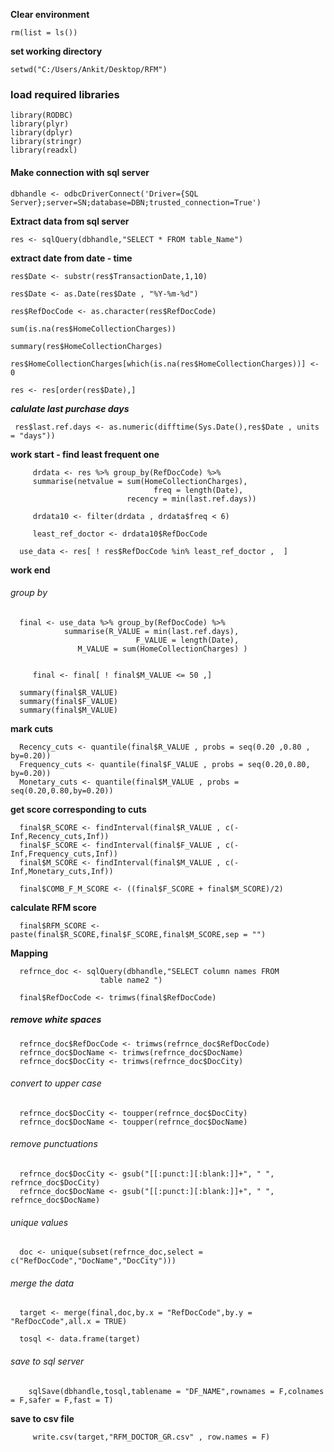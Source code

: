    __Clear environment__

    rm(list = ls())

   __set working directory__
   
    setwd("C:/Users/Ankit/Desktop/RFM")

   ### load required libraries

    library(RODBC)
    library(plyr)
    library(dplyr)
    library(stringr)
    library(readxl)

   #### Make connection with sql server

    dbhandle <- odbcDriverConnect('Driver={SQL Server};server=SN;database=DBN;trusted_connection=True')

 __Extract data from sql server__

    res <- sqlQuery(dbhandle,"SELECT * FROM table_Name")

__extract date from date - time__

    res$Date <- substr(res$TransactionDate,1,10)

    res$Date <- as.Date(res$Date , "%Y-%m-%d")

    res$RefDocCode <- as.character(res$RefDocCode)

    sum(is.na(res$HomeCollectionCharges))

    summary(res$HomeCollectionCharges)

    res$HomeCollectionCharges[which(is.na(res$HomeCollectionCharges))] <- 0

    res <- res[order(res$Date),]

   *__calulate last purchase days__*

     res$last.ref.days <- as.numeric(difftime(Sys.Date(),res$Date , units = "days"))

__work start - find least frequent one__

         drdata <- res %>% group_by(RefDocCode) %>% 
         summarise(netvalue = sum(HomeCollectionCharges),
                                    freq = length(Date),
                              recency = min(last.ref.days))

         drdata10 <- filter(drdata , drdata$freq < 6)

         least_ref_doctor <- drdata10$RefDocCode

      use_data <- res[ ! res$RefDocCode %in% least_ref_doctor ,  ]

__work end__

   ###### group by 

      final <- use_data %>% group_by(RefDocCode) %>% 
                summarise(R_VALUE = min(last.ref.days),
                                F_VALUE = length(Date),
                   M_VALUE = sum(HomeCollectionCharges) )


         final <- final[ ! final$M_VALUE <= 50 ,]

      summary(final$R_VALUE)
      summary(final$F_VALUE)
      summary(final$M_VALUE)

__mark cuts__

      Recency_cuts <- quantile(final$R_VALUE , probs = seq(0.20 ,0.80 , by=0.20))
      Frequency_cuts <- quantile(final$F_VALUE , probs = seq(0.20,0.80, by=0.20))
      Monetary_cuts <- quantile(final$M_VALUE , probs = seq(0.20,0.80,by=0.20))

__get score corresponding to cuts__

      final$R_SCORE <- findInterval(final$R_VALUE , c(-Inf,Recency_cuts,Inf))
      final$F_SCORE <- findInterval(final$F_VALUE , c(-Inf,Frequency_cuts,Inf))
      final$M_SCORE <- findInterval(final$M_VALUE , c(-Inf,Monetary_cuts,Inf))

      final$COMB_F_M_SCORE <- ((final$F_SCORE + final$M_SCORE)/2)

__calculate RFM score__

      final$RFM_SCORE <- paste(final$R_SCORE,final$F_SCORE,final$M_SCORE,sep = "")

__Mapping__

      refrnce_doc <- sqlQuery(dbhandle,"SELECT column names FROM
                        table name2 ")
 
      final$RefDocCode <- trimws(final$RefDocCode)

##### remove white spaces

      refrnce_doc$RefDocCode <- trimws(refrnce_doc$RefDocCode)
      refrnce_doc$DocName <- trimws(refrnce_doc$DocName)
      refrnce_doc$DocCity <- trimws(refrnce_doc$DocCity)

   ###### convert to upper case

      refrnce_doc$DocCity <- toupper(refrnce_doc$DocCity)
      refrnce_doc$DocName <- toupper(refrnce_doc$DocName)

###### remove punctuations

      refrnce_doc$DocCity <- gsub("[[:punct:][:blank:]]+", " ", refrnce_doc$DocCity)
      refrnce_doc$DocName <- gsub("[[:punct:][:blank:]]+", " ", refrnce_doc$DocName)

###### unique values

      doc <- unique(subset(refrnce_doc,select = c("RefDocCode","DocName","DocCity")))

###### merge the data

      target <- merge(final,doc,by.x = "RefDocCode",by.y = "RefDocCode",all.x = TRUE)

      tosql <- data.frame(target)

###### save to sql server 
   
        sqlSave(dbhandle,tosql,tablename = "DF_NAME",rownames = F,colnames = F,safer = F,fast = T)

__save to csv file__
         
         write.csv(target,"RFM_DOCTOR_GR.csv" , row.names = F)

